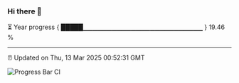 ### Hi there 👋

⏳ Year progress { █████▁▁▁▁▁▁▁▁▁▁▁▁▁▁▁▁▁▁▁▁▁▁▁▁▁ } 19.46 %

---

⏰ Updated on Thu, 13 Mar 2025 00:52:31 GMT

![Progress Bar CI](https://github.com/Shyam-Makwana/GitHub-Actions-Demo/workflows/Progress%20Bar%20CI/badge.svg)
